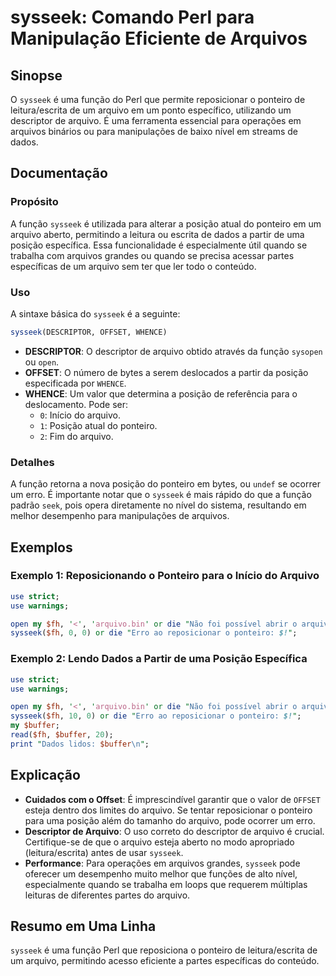 <!--
Meta Description: # sysseek: Comando Perl para Manipulação Eficiente de Arquivos ## Sinopse O `sysseek` é uma função do Perl que permite reposicionar o ponteiro de leit...
Meta Keywords: arquivo, sysseek, que, para, ponteiro
-->

# sysseek: Comando Perl para Manipulação Eficiente de Arquivos

## Sinopse
O `sysseek` é uma função do Perl que permite reposicionar o ponteiro de leitura/escrita de um arquivo em um ponto específico, utilizando um descriptor de arquivo. É uma ferramenta essencial para operações em arquivos binários ou para manipulações de baixo nível em streams de dados.

## Documentação
### Propósito
A função `sysseek` é utilizada para alterar a posição atual do ponteiro em um arquivo aberto, permitindo a leitura ou escrita de dados a partir de uma posição específica. Essa funcionalidade é especialmente útil quando se trabalha com arquivos grandes ou quando se precisa acessar partes específicas de um arquivo sem ter que ler todo o conteúdo.

### Uso
A sintaxe básica do `sysseek` é a seguinte:

```perl
sysseek(DESCRIPTOR, OFFSET, WHENCE)
```

- **DESCRIPTOR**: O descriptor de arquivo obtido através da função `sysopen` ou `open`.
- **OFFSET**: O número de bytes a serem deslocados a partir da posição especificada por `WHENCE`.
- **WHENCE**: Um valor que determina a posição de referência para o deslocamento. Pode ser:
  - `0`: Início do arquivo.
  - `1`: Posição atual do ponteiro.
  - `2`: Fim do arquivo.

### Detalhes
A função retorna a nova posição do ponteiro em bytes, ou `undef` se ocorrer um erro. É importante notar que o `sysseek` é mais rápido do que a função padrão `seek`, pois opera diretamente no nível do sistema, resultando em melhor desempenho para manipulações de arquivos.

## Exemplos
### Exemplo 1: Reposicionando o Ponteiro para o Início do Arquivo
```perl
use strict;
use warnings;

open my $fh, '<', 'arquivo.bin' or die "Não foi possível abrir o arquivo: $!";
sysseek($fh, 0, 0) or die "Erro ao reposicionar o ponteiro: $!";
```

### Exemplo 2: Lendo Dados a Partir de uma Posição Específica
```perl
use strict;
use warnings;

open my $fh, '<', 'arquivo.bin' or die "Não foi possível abrir o arquivo: $!";
sysseek($fh, 10, 0) or die "Erro ao reposicionar o ponteiro: $!";
my $buffer;
read($fh, $buffer, 20);
print "Dados lidos: $buffer\n";
```

## Explicação
- **Cuidados com o Offset**: É imprescindível garantir que o valor de `OFFSET` esteja dentro dos limites do arquivo. Se tentar reposicionar o ponteiro para uma posição além do tamanho do arquivo, pode ocorrer um erro.
- **Descriptor de Arquivo**: O uso correto do descriptor de arquivo é crucial. Certifique-se de que o arquivo esteja aberto no modo apropriado (leitura/escrita) antes de usar `sysseek`.
- **Performance**: Para operações em arquivos grandes, `sysseek` pode oferecer um desempenho muito melhor que funções de alto nível, especialmente quando se trabalha em loops que requerem múltiplas leituras de diferentes partes do arquivo.

## Resumo em Uma Linha
`sysseek` é uma função Perl que reposiciona o ponteiro de leitura/escrita de um arquivo, permitindo acesso eficiente a partes específicas do conteúdo.